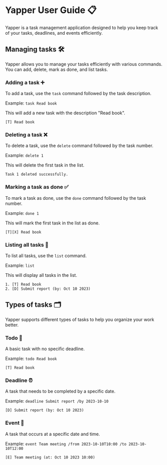 # Yapper User Guide 📋

Yapper is a task management application designed to help you keep track of your tasks, deadlines, and events efficiently.

## Managing tasks 🛠️

Yapper allows you to manage your tasks efficiently with various commands. You can add, delete, mark as done, and list tasks.

### Adding a task ➕

To add a task, use the `task` command followed by the task description.

Example: `task Read book`

This will add a new task with the description "Read book".

```
[T] Read book
```

### Deleting a task ❌

To delete a task, use the `delete` command followed by the task number.

Example: `delete 1`

This will delete the first task in the list.

```
Task 1 deleted successfully.
```

### Marking a task as done ✅

To mark a task as done, use the `done` command followed by the task number.

Example: `done 1`

This will mark the first task in the list as done.

```
[T][X] Read book
```

### Listing all tasks 📜

To list all tasks, use the `list` command.

Example: `list`

This will display all tasks in the list.

```
1. [T] Read book
2. [D] Submit report (by: Oct 10 2023)
```

## Types of tasks 🗂️

Yapper supports different types of tasks to help you organize your work better.

### Todo 📝

A basic task with no specific deadline.

Example: `todo Read book`

```
[T] Read book
```

### Deadline ⏰

A task that needs to be completed by a specific date.

Example: `deadline Submit report /by 2023-10-10`

```
[D] Submit report (by: Oct 10 2023)
```

### Event 📅

A task that occurs at a specific date and time.

Example: `event Team meeting /from 2023-10-10T10:00 /to 2023-10-10T12:00`

```
[E] Team meeting (at: Oct 10 2023 10:00)
```
